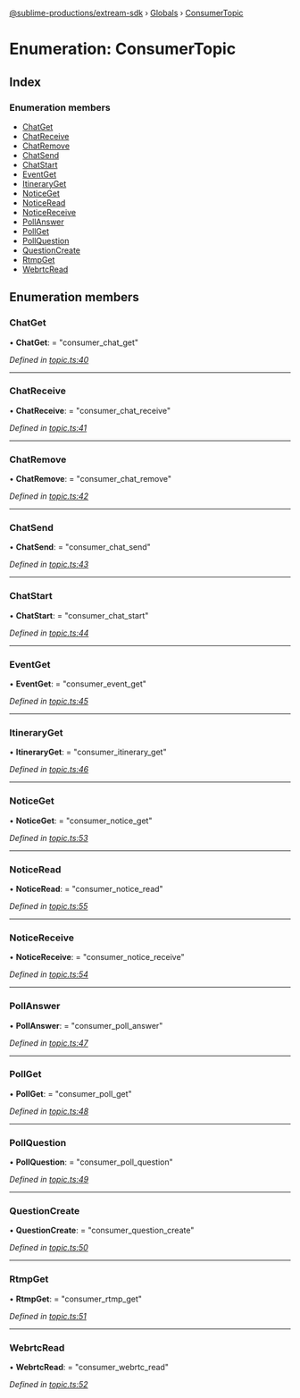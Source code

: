 [@sublime-productions/extream-sdk](../README.md) › [Globals](../globals.md) › [ConsumerTopic](consumertopic.md)

# Enumeration: ConsumerTopic

## Index

### Enumeration members

* [ChatGet](consumertopic.md#chatget)
* [ChatReceive](consumertopic.md#chatreceive)
* [ChatRemove](consumertopic.md#chatremove)
* [ChatSend](consumertopic.md#chatsend)
* [ChatStart](consumertopic.md#chatstart)
* [EventGet](consumertopic.md#eventget)
* [ItineraryGet](consumertopic.md#itineraryget)
* [NoticeGet](consumertopic.md#noticeget)
* [NoticeRead](consumertopic.md#noticeread)
* [NoticeReceive](consumertopic.md#noticereceive)
* [PollAnswer](consumertopic.md#pollanswer)
* [PollGet](consumertopic.md#pollget)
* [PollQuestion](consumertopic.md#pollquestion)
* [QuestionCreate](consumertopic.md#questioncreate)
* [RtmpGet](consumertopic.md#rtmpget)
* [WebrtcRead](consumertopic.md#webrtcread)

## Enumeration members

###  ChatGet

• **ChatGet**: = "consumer_chat_get"

*Defined in [topic.ts:40](https://github.com/Extream-SaaS/ex-sdk/blob/e74397e/src/topic.ts#L40)*

___

###  ChatReceive

• **ChatReceive**: = "consumer_chat_receive"

*Defined in [topic.ts:41](https://github.com/Extream-SaaS/ex-sdk/blob/e74397e/src/topic.ts#L41)*

___

###  ChatRemove

• **ChatRemove**: = "consumer_chat_remove"

*Defined in [topic.ts:42](https://github.com/Extream-SaaS/ex-sdk/blob/e74397e/src/topic.ts#L42)*

___

###  ChatSend

• **ChatSend**: = "consumer_chat_send"

*Defined in [topic.ts:43](https://github.com/Extream-SaaS/ex-sdk/blob/e74397e/src/topic.ts#L43)*

___

###  ChatStart

• **ChatStart**: = "consumer_chat_start"

*Defined in [topic.ts:44](https://github.com/Extream-SaaS/ex-sdk/blob/e74397e/src/topic.ts#L44)*

___

###  EventGet

• **EventGet**: = "consumer_event_get"

*Defined in [topic.ts:45](https://github.com/Extream-SaaS/ex-sdk/blob/e74397e/src/topic.ts#L45)*

___

###  ItineraryGet

• **ItineraryGet**: = "consumer_itinerary_get"

*Defined in [topic.ts:46](https://github.com/Extream-SaaS/ex-sdk/blob/e74397e/src/topic.ts#L46)*

___

###  NoticeGet

• **NoticeGet**: = "consumer_notice_get"

*Defined in [topic.ts:53](https://github.com/Extream-SaaS/ex-sdk/blob/e74397e/src/topic.ts#L53)*

___

###  NoticeRead

• **NoticeRead**: = "consumer_notice_read"

*Defined in [topic.ts:55](https://github.com/Extream-SaaS/ex-sdk/blob/e74397e/src/topic.ts#L55)*

___

###  NoticeReceive

• **NoticeReceive**: = "consumer_notice_receive"

*Defined in [topic.ts:54](https://github.com/Extream-SaaS/ex-sdk/blob/e74397e/src/topic.ts#L54)*

___

###  PollAnswer

• **PollAnswer**: = "consumer_poll_answer"

*Defined in [topic.ts:47](https://github.com/Extream-SaaS/ex-sdk/blob/e74397e/src/topic.ts#L47)*

___

###  PollGet

• **PollGet**: = "consumer_poll_get"

*Defined in [topic.ts:48](https://github.com/Extream-SaaS/ex-sdk/blob/e74397e/src/topic.ts#L48)*

___

###  PollQuestion

• **PollQuestion**: = "consumer_poll_question"

*Defined in [topic.ts:49](https://github.com/Extream-SaaS/ex-sdk/blob/e74397e/src/topic.ts#L49)*

___

###  QuestionCreate

• **QuestionCreate**: = "consumer_question_create"

*Defined in [topic.ts:50](https://github.com/Extream-SaaS/ex-sdk/blob/e74397e/src/topic.ts#L50)*

___

###  RtmpGet

• **RtmpGet**: = "consumer_rtmp_get"

*Defined in [topic.ts:51](https://github.com/Extream-SaaS/ex-sdk/blob/e74397e/src/topic.ts#L51)*

___

###  WebrtcRead

• **WebrtcRead**: = "consumer_webrtc_read"

*Defined in [topic.ts:52](https://github.com/Extream-SaaS/ex-sdk/blob/e74397e/src/topic.ts#L52)*
